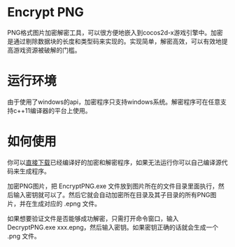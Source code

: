 # Encrypt PNG
PNG格式图片加密解密工具，可以很方便地嵌入到cocos2d-x游戏引擎中。加密是通过剔除数据块的长度和类型码来实现的。实现简单，解密高效，可以有效地提高游戏资源被破解的门槛。

# 运行环境
由于使用了windows的api，加密程序只支持windows系统。解密程序可在任意支持c++11编译器的平台上使用。

# 如何使用
你可以[直接下载](https://github.com/zhangpanyi/encrypt-png/tree/master/cpp/Release)已经编译好的加密和解密程序，如果无法运行你可以自己编译源代码来生成程序。

加密PNG图片，把 EncryptPNG.exe 文件放到图片所在的文件目录里面执行，然后输入密钥就可以了。然后它就会自动加密所在目录及其子目录的所有PNG图片，并在生成对应的 .epng 文件。

如果想要验证文件是否能够成功解密，只需打开命令窗口，输入 DecryptPNG.exe xxx.epng，然后输入密钥。如果密钥正确的话就会生成一个 .png 文件。
